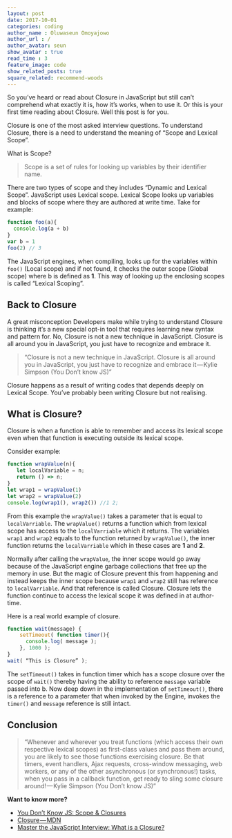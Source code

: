 ```yaml
---
layout: post
date: 2017-10-01
categories: coding
author_name : Oluwaseun Omoyajowo
author_url : /
author_avatar: seun
show_avatar : true
read_time : 3
feature_image: code
show_related_posts: true
square_related: recommend-woods
---
```


So you’ve heard or read about Closure in JavaScript but still can’t comprehend what exactly it is, how it’s works, when to use it. Or this is your first time reading about Closure. Well this post is for you.

Closure is one of the most asked interview questions. To understand Closure, there is a need to understand the meaning of “Scope and Lexical Scope”.

What is Scope?

>Scope is a set of rules for looking up variables by their identifier name.

There are two types of scope and they includes “Dynamic and Lexical Scope”. JavaScript uses Lexical scope. Lexical Scope looks up variables and blocks of scope where they are authored at write time. Take for example:

```js
function foo(a){
  console.log(a + b)
}
var b = 1
foo(2) // 3
```
The JavaScript engines, when compiling, looks up for the variables within ``foo()`` (Local scope) and if not found, it checks the outer scope (Global scope) where b is defined as **1**. This way of looking up the enclosing scopes is called “Lexical Scoping”.

## Back to Closure
A great misconception Developers make while trying to understand Closure is thinking it’s a new special opt-in tool that requires learning new syntax and pattern for. No, Closure is not a new technique in JavaScript. Closure is all around you in JavaScript, you just have to recognize and embrace it.

>“Closure is not a new technique in JavaScript. Closure is all around you in JavaScript, you just have to recognize and embrace it — Kylie Simpson (You Don’t know JS)”

Closure happens as a result of writing codes that depends deeply on Lexical Scope. You’ve probably been writing Closure but not realising.

## What is Closure?
Closure is when a function is able to remember and access its lexical scope even when that function is executing outside its lexical scope.

Consider example:

```js
function wrapValue(n){
   let localVariable = n;
   return () => n;
}
let wrap1 = wrapValue(1)
let wrap2 = wrapValue(2)
console.log(wrap1(), wrap2()) //1 2;
```
From this example the ``wrapValue()`` takes a parameter that is equal to ``localVarriable``. The ``wrapValue()`` returns a function which from lexical scope has access to the ``localVarriable`` which it returns. The variables ``wrap1`` and ``wrap2`` equals to the function returned by ``wrapValue()``, the inner function returns the ``localVarriable`` which in these cases are **1** and **2**.

Normally after calling the ``wrapValue``, the inner scope would go away because of the JavaScript engine garbage collections that free up the memory in use. But the magic of Closure prevent this from happening and instead keeps the inner scope because ``wrap1`` and ``wrap2`` still has reference to ``localVarriable``. And that reference is called Closure. Closure lets the function continue to access the lexical scope it was defined in at author-time.

Here is a real world example of closure.

```js
function wait(message) {
    setTimeout( function timer(){
      console.log( message );
    }, 1000 );
}
wait( “This is Closure” );
```

The ``setTimeout()`` takes in function timer which has a scope closure over the scope of ``wait()`` thereby having the ability to reference ``message`` variable passed into b. Now deep down in the implementation of ``setTimeout()``, there is a reference to a parameter that when invoked by the Engine, invokes the ``timer()`` and ``message`` reference is still intact.

## Conclusion

>“Whenever and wherever you treat functions (which access their own respective lexical scopes) as first-class values and pass them around, you are likely to see those functions exercising closure. Be that timers, event handlers, Ajax requests, cross-window messaging, web workers, or any of the other asynchronous (or synchronous!) tasks, when you pass in a callback function, get ready to sling some closure around! — Kylie Simpson (You Don’t know JS)”

**Want to know more?**
* [You Don’t Know JS: Scope & Closures](http://shop.oreilly.com/product/0636920026327.do)
* [Closure — MDN](https://developer.mozilla.org/en/docs/Web/JavaScript/Closures)
* [Master the JavaScript Interview: What is a Closure?](https://medium.com/javascript-scene/master-the-javascript-interview-what-is-a-closure-b2f0d2152b36)
